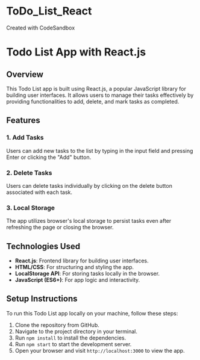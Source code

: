 # ToDo_List_React
Created with CodeSandbox
# Todo List App with React.js

## Overview

This Todo List app is built using React.js, a popular JavaScript library for building user interfaces. It allows users to manage their tasks effectively by providing functionalities to add, delete, and mark tasks as completed.

## Features

### 1. Add Tasks

Users can add new tasks to the list by typing in the input field and pressing Enter or clicking the "Add" button.

### 2. Delete Tasks

Users can delete tasks individually by clicking on the delete button associated with each task.

### 3. Local Storage

The app utilizes browser's local storage to persist tasks even after refreshing the page or closing the browser.

## Technologies Used

- **React.js**: Frontend library for building user interfaces.
- **HTML/CSS**: For structuring and styling the app.
- **LocalStorage API**: For storing tasks locally in the browser.
- **JavaScript (ES6+)**: For app logic and interactivity.

## Setup Instructions

To run this Todo List app locally on your machine, follow these steps:

1. Clone the repository from GitHub.
2. Navigate to the project directory in your terminal.
3. Run `npm install` to install the dependencies.
4. Run `npm start` to start the development server.
5. Open your browser and visit `http://localhost:3000` to view the app.

